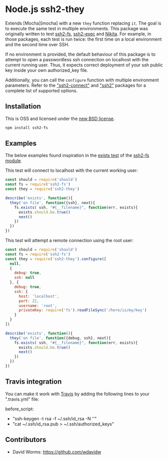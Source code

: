 
# Node.js ssh2-they

Extends [Mocha][mocha] with a new `they` function replacing `it`. The goal is 
to execute the same test in multiple environments. This package was originally 
written to test [ssh2-fs](https://github.com/adaltas/node-ssh2-fs), [ssh2-exec](https://github.com/adaltas/node-ssh2-exec) and [Nikita](http://nikita.js.org/). For example, in 
those packages, each test is run twice: the first time on a local environment and the second time over SSH.

If no environment is provided, the default behaviour of this package is to attempt to open a passwordless ssh connection on localhost with the current running user. Thus, it expects 
correct deployment of your ssh public key inside your own authorized_key file.

Additionally, you can call the `configure` function with multiple environment parameters. Refer to the ["ssh2-connect"](https://github.com/adaltas/node-ssh2-connect) and ["ssh2"](https://github.com/mscdex/ssh2) packages for a complete list of supported options.

## Installation

This is OSS and licensed under the [new BSD license][license].

```bash
npm install ssh2-fs
```

## Examples

The below examples found inspiration in the [exists test](https://github.com/adaltas/node-ssh2-fs/blob/master/test/exists.coffee) of the [ssh2-fs module](https://github.com/adaltas/node-ssh2-fs).

This test will connect to localhost with the current working user:

```js
const should = require('should')
const fs = require('ssh2-fs')
const they = require('ssh2-they')

describe('exists', function(){
  they('on file', function({ssh}, next){
    fs.exists( ssh, "#{__filename}", function(err, exists){
      exists.should.be.true()
      next()
    })
  })
})
```

This test will attempt a remote connection using the root user:


```js
const should = require('should')
const fs = require('ssh2-fs')
const they = require('ssh2-they').configure([
  null,
  {
    debug: true,
    ssh: null
  }, {
    debug: true,
    ssh: {
      host: 'localhost',
      port: 22,
      username: 'root',
      privateKey: require('fs').readFileSync('/here/is/my/key')
    }
  }
])

describe('exists', function(){
  they('on file', function({debug, ssh}, next){
    fs.exists( ssh, "#{__filename}", function(err, exists){
      exists.should.be.true()
      next()
    })
  })
})
```

## Travis integration

You can make it work with [Travis][travis] by adding the following lines to 
your ".travis.yml" file:

before_script:
  - "ssh-keygen -t rsa -f ~/.ssh/id_rsa -N ''"
  - "cat ~/.ssh/id_rsa.pub > ~/.ssh/authorized_keys"

## Contributors

*   David Worms: <https://github.com/wdavidw>

[ssh2]: https://github.com/mscdex/ssh2
[license]: https://github.com/adaltas/node-ssh2-they/blob/master/LICENSE.md
[travis]: https://travis-ci.org/
